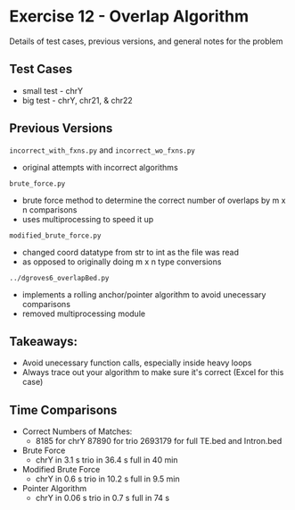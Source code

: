 # Exercise 12 - Overlap Algorithm
Details of test cases, previous versions, and general notes for the problem

## Test Cases
- small test - chrY
- big test - chrY, chr21, & chr22

## Previous Versions
`incorrect_with_fxns.py` and `incorrect_wo_fxns.py`
- original attempts with incorrect algorithms

`brute_force.py`
- brute force method to determine the correct number of overlaps by m x n comparisons
- uses multiprocessing to speed it up

`modified_brute_force.py`
- changed coord datatype from str to int as the file was read
- as opposed to originally doing m x n type conversions

`../dgroves6_overlapBed.py`
- implements a rolling anchor/pointer algorithm to avoid unecessary comparisons
- removed multiprocessing module

## Takeaways:
- Avoid unecessary function calls, especially inside heavy loops
- Always trace out your algorithm to make sure it's correct (Excel for this case)

## Time Comparisons
- Correct Numbers of Matches: 
    - 8185 for chrY     87890 for trio      2693179 for full TE.bed and Intron.bed
- Brute Force
    - chrY in 3.1 s     trio in 36.4 s      full in 40 min
- Modified Brute Force
    - chrY in 0.6 s     trio in 10.2 s      full in 9.5 min
- Pointer Algorithm
    - chrY in 0.06 s    trio in 0.7 s       full in 74 s
